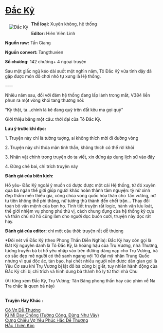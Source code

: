 <a href="https://utruyen.com/dac-ky/17111/" title="Đắc Kỷ"><h1>Đắc Kỷ</h1></a><div style="display:table"><img align="right" style="float: left; padding: 10px;" src="https://utruyen.com/images/story/200x260/dac-ky.jpg" alt="Đắc Kỷ"><b>Thể loại:</b> Xuyên không, hệ thống<p></p><b>Editor:</b> Hiên Viên Linh<p></p><b>Nguồn raw:</b> Tấn Giang<p></p><b>Nguồn convert: </b>Tangthuvien     <p></p><b>Số chương:</b> 142 chương+ 4 ngoại truyện<p></p>Sau một giấc ngủ kéo dài suốt một nghìn năm, Tô Đắc Kỷ vừa tỉnh dậy đã gặp được món đồ chơi nhỏ tự xưng là Hệ thống.<p></p>----<p></p>Nhiêu năm sau, đối với đám hệ thống đang lấp lánh trong mắt, V384 liền phun ra một vòng khói tang thương nói:<p></p>"Kỳ thật, ta...chính là kẻ đang quỳ trên đất kêu ma gọi quỷ"<p></p>Giới thiệu bằng một câu: thời đại của Tô Đắc Kỷ.<p></p><b>Lưu ý trước khi đọc:</b><p></p>1. Truyện này chỉ là tưởng tượng, ai không thích mời đi đường vòng<p></p>2. Truyện này chỉ thỏa mãn tinh thần, không thích có thể rời khỏi<p></p>3. Nhân vật chính trong truyện do ta viết, xin đừng áp dụng lịch sử vào đây<p></p>4. Đừng chê bai, chỉ trích truyện này<p></p><b>Đánh giá của biên kịch:</b><p></p>Hồ yêu- Đắc Kỷ ngoài ý muốn có được được một cái Hệ thống, từ đó xuyên qua ba ngàn thế giới giúp người khác hoàn thành tâm nguyện: tỳ nữ xinh đẹp thầm mến thiếu gia, công chúa vong quốc hòa thân cho Tần vương, nữ tu tiên không thể phi thăng, nữ tướng thủ thành đến chết trận... Thay đổi toàn bộ vận mệnh của bọn họ. Tình tiết truyện rất logic, hành văn lưu loát, thế giới nhiệm vụ phong phú thú vị, cách chung đụng của hệ thống kỳ cựu và thân chủ nữ hồ cũng làm cho người đọc buồn cười, truyện này đọc rất hay.<p></p><b>Đánh giá của editor:</b> chỉ một câu thôi: truyện rất dễ thương<p></p>*Đôi nét về Đắc Kỷ (theo Phong Thần Diễn Nghĩa): Đắc Kỷ hay còn gọi là Đát Kỷ nguyên danh là Tô Đắc Kỷ, là hoàng hậu của Trụ Vương, nhà Thương, tương truyền bà bị hồ yêu nhập vào trên đường dâng nạp cho Trụ Vương, bà có sắc đẹp mê người có thể sanh ngang với Tứ đại mỹ nhân Trung Quốc nhưng vì quá độc ác, tàn bạo, hại chết nhiều người nên được dân gian gọi là Yêu Cơ sau khi Trụ Vương bị lật đổ bà cũng bị giết, tuy nhiên hành động của Đắc Kỷ chỉ bị chỉ trích và hình dung bà thành hồ ly từ thời nhà Chu<p></p>(Ai từng xem Đắc Kỷ, Trụ Vương; Tân Bảng phong thần hay các phim về Na Tra chắc là quen bà này)</div><p><br><b>Truyện Hay Khác :</b></p><a href="https://utruyen.com/co-vo-de-thuong/25384/" alt="Cô Vợ Dễ Thương">Cô Vợ Dễ Thương</a><br/><a href="https://github.com/mlquan/truyenhay/tree/master/truyenhay/18981/" alt="Kí Mi Dạy Chồng (Tướng Công, Đừng Như Vậy)">Kí Mi Dạy Chồng (Tướng Công, Đừng Như Vậy)</a><br/><a href="https://www.flickr.com/photos/184340401@N07/48818565498/" alt="Cưng Chiều Vợ Yêu Phúc Hắc Dễ Thương">Cưng Chiều Vợ Yêu Phúc Hắc Dễ Thương</a><br/><a href="https://github.com/mlquan/truyenhay/tree/master/truyenhay/22457/" alt="Hắc Thiên Kim">Hắc Thiên Kim</a><br/>